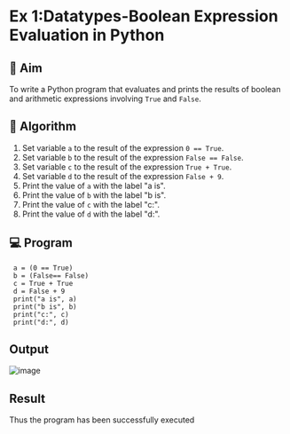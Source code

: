 
# Ex 1:Datatypes-Boolean Expression Evaluation in Python

## 🎯 Aim
To write a Python program that evaluates and prints the results of boolean and arithmetic expressions involving `True` and `False`.

## 🧠 Algorithm
1. Set variable `a` to the result of the expression `0 == True`.
2. Set variable `b` to the result of the expression `False == False`.
3. Set variable `c` to the result of the expression `True + True`.
4. Set variable `d` to the result of the expression `False + 9`.
5. Print the value of `a` with the label "a is".
6. Print the value of `b` with the label "b is".
7. Print the value of `c` with the label "c:".
8. Print the value of `d` with the label "d:".

## 💻 Program
```
 a = (0 == True)
 b = (False== False)
 c = True + True
 d = False + 9 
 print("a is", a)
 print("b is", b)
 print("c:", c)
 print("d:", d)
```

## Output
![image](https://github.com/user-attachments/assets/155e4019-b9ba-4270-8d80-8f6e4b596407)

## Result
Thus the program has been successfully executed
